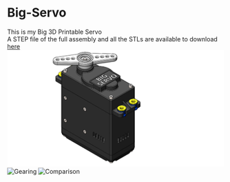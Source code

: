 # Big-Servo
This is my Big 3D Printable Servo  
A STEP file of the full assembly and all the STLs are available to download [here](CAD)  
![CAD](Images/BIG_SERVO_ASSEMBLY.JPG)    
![Gearing](Images/IMG4946.JPG)
![Comparison](Images/IMG4971.JPG)
